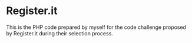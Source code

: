 # Register.it
This is the PHP code prepared by myself for the code challenge proposed by Register.it during their selection process.
